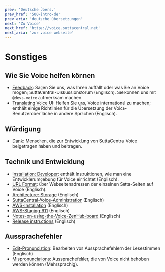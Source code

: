 ```yaml
---
prev: 'Deutsche Übers.'
prev_href: '500-intro-de'
prev_aria: 'deutsche übersetzungen'
next: 'Zu Voice'
next_href: 'https://voice.suttacentral.net'
next_aria: 'zur voice webseite'
---
```

# Sonstiges

## Wie Sie Voice helfen können
* <a href="https://discourse.suttacentral.net/tags/sc-voice" target="_blank">Feedback</a>: Sagen Sie uns, was Ihnen auffällt oder was Sie an Voice mögen; SuttaCentral-Diskussionsforum (Englisch). Sie können uns mit `@devs-voice` aufmerksam machen.
* <a href="https://sc-voice.github.io/sc-voice/en/401-translating-voice-ui" target="_blank">Translating Voice UI</a>: Helfen Sie uns, Voice international zu machen; enthält einige Richtlinien für die Übersetzung der Voice-Benutzeroberfläche in andere Sprachen (Englisch).

## Würdigung
* [Dank](/dhammaregen/de/401-dank): Menschen, die zur Entwicklung von SuttaCentral Voice beigetragen haben und beitragen.

## Technik und Entwicklung
* <a href="https://sc-voice.github.io/sc-voice/en/490-dev-install" target="_blank">Installation: Developer</a>: enthält Instruktionen, wie man eine Entwicklerumgebung für Voice einrichtet (Englisch).
* <a href="https://sc-voice.github.io/sc-voice/en/490-url-format" target="_blank">URL Format</a>: über Webseitenadressen der einzelnen Sutta-Seiten auf Voice (Englisch).
* <a href="https://sc-voice.github.io/sc-voice/en/490-arch-storage" target="_blank">Architecture:-Storage</a> (Englisch)
* <a href="https://sc-voice.github.io/sc-voice/en/490-scv-admin" target="_blank">SuttaCentral-Voice-Administration</a> (Englisch)
* <a href="https://sc-voice.github.io/sc-voice/en/490-aws-install" target="_blank">AWS-Installation</a> (Englisch)
* <a href="https://sc-voice.github.io/sc-voice/en/490-aws-staging-911" target="_blank">AWS-Staging-911</a> (Englisch)
* <a href="https://sc-voice.github.io/sc-voice/en/490-zenhub" target="_blank">Notes-on-using-the-Voice-ZenHub-board</a> (Englisch)
* <a href="https://sc-voice.github.io/sc-voice/en/490-release" target="_blank">Release instructions</a> (Englisch)

## Aussprachefehler
* <a href="https://sc-voice.github.io/sc-voice/en/401-edit-pronunciation" target="_blank">Edit-Pronunciation</a>: Bearbeiten von Aussprachefehlern der Lesestimmen (Englisch)
* <a href="https://sc-voice.github.io/sc-voice/en/401-mispronunciations" target="_blank">Mispronunciations</a>: Aussprachefehler, die von Voice nicht behoben werden können (Mehrsprachig).
